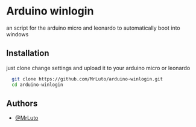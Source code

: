 
# Arduino winlogin

an script for the arduino micro and leonardo to automatically boot into windows


## Installation

just clone change settings and upload it to your arduino micro or leonardo

```bash
  git clone https://github.com/MrLuto/arduino-winlogin.git
  cd arduino-winlogin
```
    
## Authors

- [@MrLuto](https://www.github.com/MrLuto)

